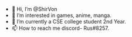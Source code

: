 - 👋 Hi, I’m @ShirVon
- 👀 I’m interested in games, anime, manga.
- 🌱 I’m currently a CSE college student 2nd Year.
- 📫 How to reach me discord- Rus#8257.
